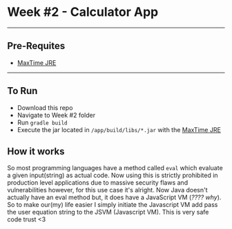 # Week #2 - Calculator App
---

## Pre-Requites
- [MaxTime JRE](https://github.com/MaxineToTheStars/MaxTime-JRE)
---

## To Run
- Download this repo
- Navigate to Week #2 folder
- Run ``gradle build``
- Execute the jar located in ``/app/build/libs/*.jar`` with the [MaxTime JRE](https://github.com/MaxineToTheStars/MaxTime-JRE)

## How it works
So most programming languages have a method called ``eval`` which evaluate a given input(string) as actual code.
Now using this is strictly prohibited in production level applications due to massive security flaws and vulnerabilities
however, for this use case it's alright. Now Java doesn't actually have an eval method but, it does have a JavaScript VM (*???? why*). So to make our(my) life easier I simply initiate the Javascript VM add pass the user equation string to the JSVM (Javascript VM). This is very safe code trust <3
